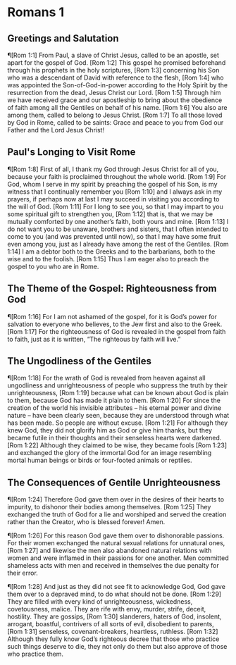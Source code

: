 # Romans 1

## Greetings and Salutation
¶[Rom 1:1] From Paul, a slave of Christ Jesus, called to be an apostle, set apart for the gospel of God.
[Rom 1:2] This gospel he promised beforehand through his prophets in the holy scriptures,
[Rom 1:3] concerning his Son who was a descendant of David with reference to the flesh,
[Rom 1:4] who was appointed the Son-of-God-in-power according to the Holy Spirit by the resurrection from the dead, Jesus Christ our Lord.
[Rom 1:5] Through him we have received grace and our apostleship to bring about the obedience of faith among all the Gentiles on behalf of his name.
[Rom 1:6] You also are among them, called to belong to Jesus Christ.
[Rom 1:7] To all those loved by God in Rome, called to be saints: Grace and peace to you from God our Father and the Lord Jesus Christ!

## Paul's Longing to Visit Rome
¶[Rom 1:8] First of all, I thank my God through Jesus Christ for all of you, because your faith is proclaimed throughout the whole world.
[Rom 1:9] For God, whom I serve in my spirit by preaching the gospel of his Son, is my witness that I continually remember you
[Rom 1:10] and I always ask in my prayers, if perhaps now at last I may succeed in visiting you according to the will of God.
[Rom 1:11] For I long to see you, so that I may impart to you some spiritual gift to strengthen you,
[Rom 1:12] that is, that we may be mutually comforted by one another’s faith, both yours and mine.
[Rom 1:13] I do not want you to be unaware, brothers and sisters, that I often intended to come to you (and was prevented until now), so that I may have some fruit even among you, just as I already have among the rest of the Gentiles.
[Rom 1:14] I am a debtor both to the Greeks and to the barbarians, both to the wise and to the foolish.
[Rom 1:15] Thus I am eager also to preach the gospel to you who are in Rome.

## The Theme of the Gospel: Righteousness from God
¶[Rom 1:16] For I am not ashamed of the gospel, for it is God’s power for salvation to everyone who believes, to the Jew first and also to the Greek.
[Rom 1:17] For the righteousness of God is revealed in the gospel from faith to faith, just as it is written, “The righteous by faith will live.”

## The Ungodliness of the Gentiles
¶[Rom 1:18] For the wrath of God is revealed from heaven against all ungodliness and unrighteousness of people who suppress the truth by their unrighteousness,
[Rom 1:19] because what can be known about God is plain to them, because God has made it plain to them.
[Rom 1:20] For since the creation of the world his invisible attributes – his eternal power and divine nature – have been clearly seen, because they are understood through what has been made. So people are without excuse.
[Rom 1:21] For although they knew God, they did not glorify him as God or give him thanks, but they became futile in their thoughts and their senseless hearts were darkened.
[Rom 1:22] Although they claimed to be wise, they became fools
[Rom 1:23] and exchanged the glory of the immortal God for an image resembling mortal human beings or birds or four-footed animals or reptiles.

## The Consequences of Gentile Unrighteousness
¶[Rom 1:24] Therefore God gave them over in the desires of their hearts to impurity, to dishonor their bodies among themselves.
[Rom 1:25] They exchanged the truth of God for a lie and worshiped and served the creation rather than the Creator, who is blessed forever! Amen.

¶[Rom 1:26] For this reason God gave them over to dishonorable passions. For their women exchanged the natural sexual relations for unnatural ones,
[Rom 1:27] and likewise the men also abandoned natural relations with women and were inflamed in their passions for one another. Men committed shameless acts with men and received in themselves the due penalty for their error.

¶[Rom 1:28] And just as they did not see fit to acknowledge God, God gave them over to a depraved mind, to do what should not be done.
[Rom 1:29] They are filled with every kind of unrighteousness, wickedness, covetousness, malice. They are rife with envy, murder, strife, deceit, hostility. They are gossips,
[Rom 1:30] slanderers, haters of God, insolent, arrogant, boastful, contrivers of all sorts of evil, disobedient to parents,
[Rom 1:31] senseless, covenant-breakers, heartless, ruthless.
[Rom 1:32] Although they fully know God’s righteous decree that those who practice such things deserve to die, they not only do them but also approve of those who practice them.
